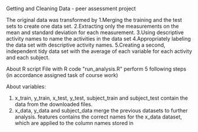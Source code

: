Getting and Cleaning Data - peer assessment project

The original data was transformed by
1.Merging the training and the test sets to create one data set.
2.Extracting only the measurements on the mean and standard deviation for each measurement.
3.Using descriptive activity names to name the activities in the data set
4.Appropriately labeling the data set with descriptive activity names.
5.Creating a second, independent tidy data set with the average of each variable for each activity and each subject.


About R script
File with R code "run_analysis.R" perform 5 following steps (in accordance assigned task of course work)

About variables:
1. x_train, y_train, x_test, y_test, subject_train and subject_test contain the data from the downloaded files.
2. x_data, y_data and subject_data merge the previous datasets to further analysis.
features contains the correct names for the x_data dataset, which are applied to the column names stored in